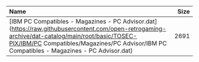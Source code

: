 |Name|Size|
|:---|---:|
|[IBM PC Compatibles - Magazines - PC Advisor.dat](https://raw.githubusercontent.com/open-retrogaming-archive/dat-catalog/main/root/basic/TOSEC-PIX/IBM/PC Compatibles/Magazines/PC Advisor/IBM PC Compatibles - Magazines - PC Advisor.dat)|2691|
